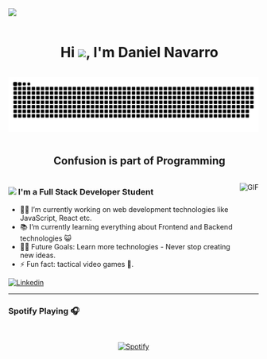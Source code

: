 <!--horizontal divider(gradiant)-->
<img src="https://user-images.githubusercontent.com/73097560/115834477-dbab4500-a447-11eb-908a-139a6edaec5c.gif">

<!--h1 without bottom border-->
<div id="user-content-toc">
  <ul align="center">
    <summary><h1 style="display: inline-block"><b>Hi </b><img src="https://media.giphy.com/media/hvRJCLFzcasrR4ia7z/giphy.gif" width="35">, I'm Daniel Navarro </h1></summary>
  </ul>
</div>


<!--- snake -->
<div align="center">
  <img  src="https://github.com/1999AZZAR/1999AZZAR/blob/main/resources/img/grid-snake.svg"
       alt="snake" /></a>
</div>


<!--h2 without bottom border-->
<div id="user-content-toc">
  <ul align="center">
    <summary><h2 style="display: inline-block">Confusion is part of Programming</h2></summary>
  </ul>
</div>


 <img align="right" alt="GIF" height="160px" src="https://media.giphy.com/media/v1.Y2lkPTc5MGI3NjExOGZvdjg3bWdheWF0enZjanpyNmtnZGZja2piYng0bnRuenk5NXJzMCZlcD12MV9pbnRlcm5hbF9naWZfYnlfaWQmY3Q9Zw/VTtANKl0beDFQRLDTh/giphy.gif" />

 ### <img src="https://media.giphy.com/media/VgCDAzcKvsR6OM0uWg/giphy.gif" width="50"> I'm a Full Stack Developer Student  

- 👨‍💻 I’m currently working on web development technologies like JavaScript, React etc.
- 📚 I’m currently learning everything about Frontend and Backend technologies 😺
- 💪🏼 Future Goals: Learn more technologies - Never stop creating new ideas.
- ⚡ Fun fact: tactical video games 👾.

[![Linkedin](https://img.shields.io/badge/linked-in-369?style=flat-square&logo=linkedin&logoColor=white&color=blue)](https://www.linkedin.com/in/danielnavarrozt)
 <!--
  [![E-Mail](https://img.shields.io/badge/email-reveal-2a8?style=flat-square&logo=gmail&logoColor=white)](https://mail.novac.dev/)
  [![Visits](https://komarev.com/ghpvc/?username=novatorem&logo=GitHub&label=github%20visits&color=336699&logoColor=white&style=flat-square)](https://github.com/novatorem)
  -->
---

### Spotify Playing 🎧

&nbsp;<div align="center">
  [![Spotify](https://novatorem.vercel.app/api/spotify?background_color=0d1117&border_color=ffffff)](https://open.spotify.com/user/omnitenebris)
</div>

<!--
**ZaidNc/ZaidNc** is a ✨ _special_ ✨ repository because its `README.md` (this file) appears on your GitHub profile.

Here are some ideas to get you started:

- 🔭 I’m currently working on ...
- 🌱 I’m currently learning ...
- 👯 I’m looking to collaborate on ...
- 🤔 I’m looking for help with ...
- 💬 Ask me about ...
- 📫 How to reach me: ...
- 😄 Pronouns: ...
- ⚡ Fun fact: ...
-->
